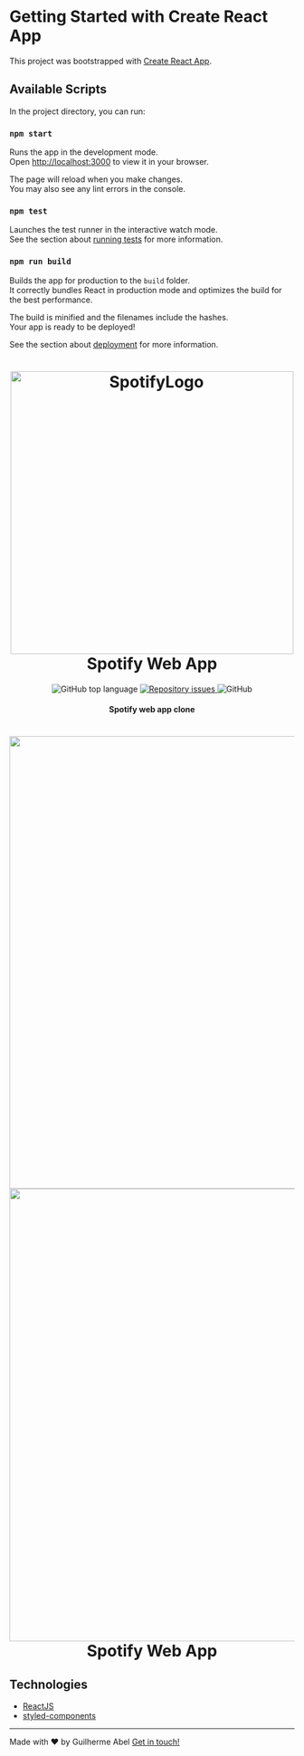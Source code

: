 # Getting Started with Create React App

This project was bootstrapped with [Create React App](https://github.com/facebook/create-react-app).

## Available Scripts

In the project directory, you can run:

### `npm start`

Runs the app in the development mode.\
Open [http://localhost:3000](http://localhost:3000) to view it in your browser.

The page will reload when you make changes.\
You may also see any lint errors in the console.

### `npm test`

Launches the test runner in the interactive watch mode.\
See the section about [running tests](https://facebook.github.io/create-react-app/docs/running-tests) for more information.

### `npm run build`

Builds the app for production to the `build` folder.\
It correctly bundles React in production mode and optimizes the build for the best performance.

The build is minified and the filenames include the hashes.\
Your app is ready to be deployed!

See the section about [deployment](https://facebook.github.io/create-react-app/docs/deployment) for more information.

<h1 align="center">
    <img alt="SpotifyLogo" src="https://storage.googleapis.com/pr-newsroom-wp/1/2018/11/Spotify_Logo_CMYK_Black.png" width="500px" />
    <br>
    Spotify Web App
</h1>

<p align="center">
  <img alt="GitHub top language" src="https://img.shields.io/github/languages/top/guilhermeabell/spotify-webapp.svg">


  <a href="https://github.com/guilhermeabell/spotify-webapp/issues">
    <img alt="Repository issues" src="https://img.shields.io/github/issues/guilhermeabell/spotify-webapp.svg">
  </a>

  <img alt="GitHub" src="https://img.shields.io/github/license/guilhermeabell/spotify-webapp.svg">
</p>

<h4 align="center">
Spotify web app clone
</h4>

<h1 align="center">
    <img  src="https://res.cloudinary.com/ds8f113td/image/upload/v1666549839/Captura_de_Tela_2022-10-23_a%CC%80s_06.04.18_hjycfn.png" width="800px" />
    <br>
      <img  src="https://res.cloudinary.com/ds8f113td/image/upload/v1666549828/Captura_de_Tela_2022-10-23_a%CC%80s_06.03.25_hx7box.png" width="800px" />
    Spotify Web App
</h1>


##  Technologies


- [ReactJS](https://reactjs.org/)
- [styled-components](https://www.styled-components.com/)

---

Made with ♥ by Guilherme Abel [Get in touch!](https://www.linkedin.com/in/guilhermeabel/)

